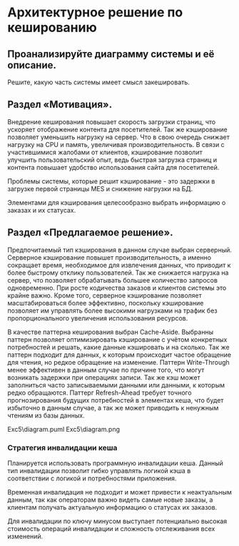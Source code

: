 # Архитектурное решение по кешированию

## Проанализируйте диаграмму системы и её описание. 
Решите, какую часть системы имеет смысл закешировать.

## Раздел «Мотивация».
Внедрение кеширования повышает скорость загрузки страниц, что ускоряет отображение контента для посетителей. 
Так же кэширование позволяет уменьшить нагрузку на сервер. Что в свою очередь снижает нагрузку на CPU и память, увеличивая производительность. 
В связи с участившимися жалобами от клиентов, кэширование позволит улучшить пользовательский опыт, ведь быстрая загрузка страниц и контента повышает удобство использования сайта для посетителей.

Проблемы системы, которые решит кэширование - это задержки в загрузке первой страницы MES и снижение нагрузки на БД.

Элементами для кэширования целесообразно выбрать информацию о заказах и их статусах.

## Раздел «Предлагаемое решение».
Предпочитаемый тип кэширования в данном случае выбран серверный. 
Серверное кэширование повышет производительность, а именно сокращает время, необходимое для извлечения данных, что приводит к более быстрому отклику пользователей.
Так же снижается нагрузка на сервер, что позволяет  обрабатывать большее количество запросов одновременно. При росте кодичества заказов и клиентов системы это крайне важно.
Кроме того, серверное кэширование позволяет масштабироваться более эффективно, поскольку кэширование позволяет им управлять более высокими нагрузками на трафик без пропорционального увеличения использования ресурсов.

В качестве паттерна кеширования выбран Cache-Aside.
Выбранны паттерн позволяет оптимизировать кэширование с учётом конкретных потребностей и решать, какие данные кэшировать и на сколько.
Так же паттерн подходит для данных, к которым происходит частое обращение для чтения, но редкое обращение на изменение. 
Паттерн Write-Through менее эффективен в данным случае по причине того, что могут возникать задержки при операциях записи. Так же кэш может заполниться часто записываемыми данными или данными, к которым редко обращаются.
Паттерг Refresh-Ahead требует точного прогнозирования будущих потребностей в элементах кеша, что будет избыточно в данным случае, а так же может приводить к ненужным чтениям из базы данных.

Exc5\diagram.puml
Exc5\diagram.png

### Стратегия инвалидации кеша
Планируется использовать программную инвалидации кеша. Данный тип инвалидации позволит гибко управлять логикой кэша в соответствии с логикой и потребностями приложения.

Временная инвалидация не подходит и может привести к неактуальным данным, так как операторам важно видеть самые новые заказы, а клиентам получать актуальную информацию о статусах их заказов. 

Для инвалидации по ключу минусом выступает потенциально высокая стоимость операций инвалидации и сложность отслеживания всех изменений.